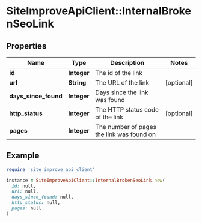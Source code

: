 # SiteImproveApiClient::InternalBrokenSeoLink

## Properties

| Name | Type | Description | Notes |
| ---- | ---- | ----------- | ----- |
| **id** | **Integer** | The id of the link |  |
| **url** | **String** | The URL of the link | [optional] |
| **days_since_found** | **Integer** | Days since the link was found |  |
| **http_status** | **Integer** | The HTTP status code of the link | [optional] |
| **pages** | **Integer** | The number of pages the link was found on |  |

## Example

```ruby
require 'site_improve_api_client'

instance = SiteImproveApiClient::InternalBrokenSeoLink.new(
  id: null,
  url: null,
  days_since_found: null,
  http_status: null,
  pages: null
)
```

